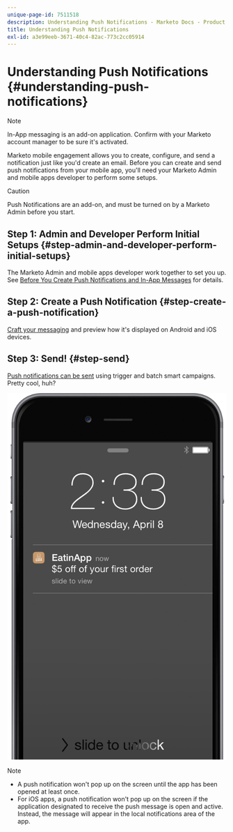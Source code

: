 ```yaml
---
unique-page-id: 7511518
description: Understanding Push Notifications - Marketo Docs - Product Documentation
title: Understanding Push Notifications
exl-id: a3e99eeb-3671-40c4-82ac-773c2cc05914
---
```

# Understanding Push Notifications {#understanding-push-notifications}

>[!NOTE]
>
>In-App messaging is an add-on application. Confirm with your Marketo account manager to be sure it's activated.

Marketo mobile engagement allows you to create, configure, and send a notification just like you'd create an email.  Before you can create and send push notifications from your mobile app, you'll need your Marketo Admin and mobile apps developer to perform some setups.

>[!CAUTION]
>
>Push Notifications are an add-on, and must be turned on by a Marketo Admin before you start.

## Step 1: Admin and Developer Perform Initial Setups {#step-admin-and-developer-perform-initial-setups}

The Marketo Admin and mobile apps developer work together to set you up. See [Before You Create Push Notifications and In-App Messages](/help/marketo/product-docs/mobile-marketing/admin/before-you-create-push-notifications-and-in-app-messages.md) for details.

## Step 2: Create a Push Notification {#step-create-a-push-notification}

[Craft your messaging](/help/marketo/product-docs/mobile-marketing/push-notifications/create-a-push-notification.md) and preview how it's displayed on Android and iOS devices.

## Step 3: Send! {#step-send}

[Push notifications can be sent](/help/marketo/product-docs/mobile-marketing/push-notifications/send-a-mobile-push-notification.md) using trigger and batch smart campaigns. Pretty cool, huh?

![](assets/image2015-4-27-8-3a41-3a43.png)

>[!NOTE]
>
>* A push notification won't pop up on the screen until the app has been opened at least once.
>* For iOS apps, a push notification won't pop up on the screen if the application designated to receive the push message is open and active. Instead, the message will appear in the local notifications area of the app.
